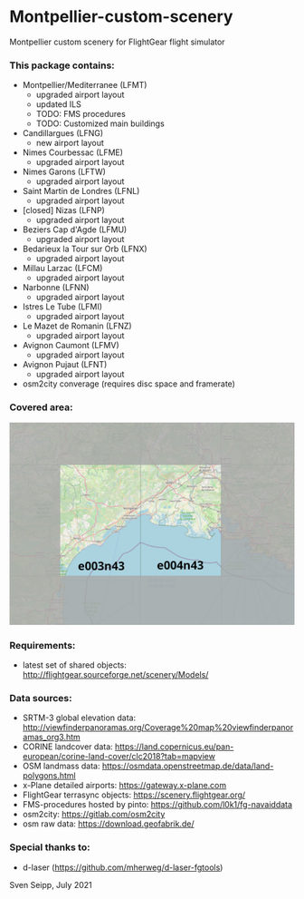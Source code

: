 # Montpellier-custom-scenery
Montpellier custom scenery for FlightGear flight simulator

### This package contains:

*  Montpellier/Mediterranee (LFMT)
	* upgraded airport layout
	* updated ILS
	* TODO: FMS procedures
	* TODO: Customized main buildings
* Candillargues (LFNG)
	* new airport layout
* Nimes Courbessac (LFME)
	* upgraded airport layout
* Nimes Garons (LFTW)
	* upgraded airport layout
* Saint Martin de Londres (LFNL)
	* upgraded airport layout
* [closed] Nizas (LFNP)
	* upgraded airport layout
* Beziers Cap d'Agde (LFMU)
	* upgraded airport layout
* Bedarieux la Tour sur Orb (LFNX)
	* upgraded airport layout
* Millau Larzac (LFCM)
	* upgraded airport layout
* Narbonne (LFNN)
	* upgraded airport layout
* Istres Le Tube (LFMI)
	* upgraded airport layout
* Le Mazet de Romanin (LFNZ)
	* upgraded airport layout
* Avignon Caumont (LFMV)
	* upgraded airport layout
* Avignon Pujaut (LFNT)
	* upgraded airport layout
* osm2city converage (requires disc space and framerate)

### Covered area:

![Coverage](coverage.jpg)
        
### Requirements:

* latest set of shared objects:
	http://flightgear.sourceforge.net/scenery/Models/
        
### Data sources:

* SRTM-3 global elevation data:
	http://viewfinderpanoramas.org/Coverage%20map%20viewfinderpanoramas_org3.htm
* CORINE landcover data:
	https://land.copernicus.eu/pan-european/corine-land-cover/clc2018?tab=mapview
* OSM landmass data:
	https://osmdata.openstreetmap.de/data/land-polygons.html
* x-Plane detailed airports:
	https://gateway.x-plane.com
* FlightGear terrasync objects:
	https://scenery.flightgear.org/
* FMS-procedures hosted by pinto:
	https://github.com/l0k1/fg-navaiddata
* osm2city:
	https://gitlab.com/osm2city
* osm raw data:
	https://download.geofabrik.de/

### Special thanks to:

* d-laser (https://github.com/mherweg/d-laser-fgtools)
    
    
Sven Seipp, July 2021
